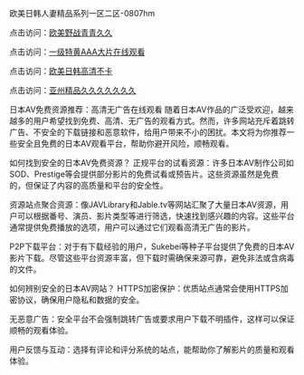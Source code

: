 欧美日韩人妻精品系列一区二区-0807hm

点击访问：<a href="https://heiliaoxwd5i8.pages.dev">欧美野战青青久久</a>

点击访问：<a href="https://heiliaoe8ajia.pages.dev">一级特黄AAA大片在线观看</a>

点击访问：<a href="https://heiliaoll4qsx.pages.dev">欧美日韩高清不卡</a>

点击访问：<a href="https://heiliaoe8ajia.pages.dev">亚州精品久久久久久久久</a>


日本AV免费资源推荐：高清无广告在线观看
随着日本AV作品的广泛受欢迎，越来越多的用户希望找到免费、高清、无广告的观看方式。然而，许多网站充斥着跳转广告、不安全的下载链接和恶意软件，给用户带来不小的困扰。本文将为你推荐一些安全且免费的日本AV观看平台，帮助你避开风险，顺畅观看。

如何找到安全的日本AV免费资源？
正规平台的试看资源：许多日本AV制作公司如SOD、Prestige等会提供部分影片的免费试看或预告片。这些资源虽然是免费的，但保证了内容的高质量和平台的安全性。

资源站点聚合资源：像JAVLibrary和Jable.tv等网站汇聚了大量日本AV资源，用户可以根据番号、演员、影片类型等进行筛选，快速找到感兴趣的内容。这些平台通常提供免费播放的选项，用户可以通过它们观看高清无广告的影片。

P2P下载平台：对于有下载经验的用户，Sukebei等种子平台提供了免费的日本AV影片下载。尽管这些平台资源丰富，但下载时需确保来源可靠，避免非法或含病毒的文件。

如何辨别安全的日本AV网站？
HTTPS加密保护：优质站点通常会使用HTTPS加密协议，确保用户隐私和数据的安全。

无恶意广告：安全平台不会强制跳转广告或要求用户下载不明插件，这样可以保证顺畅的观看体验。

用户反馈与互动：选择有评论和评分系统的站点，能帮助你了解影片的质量和观看体验。

<span style="display:none;">[Canonical link](）</span>
